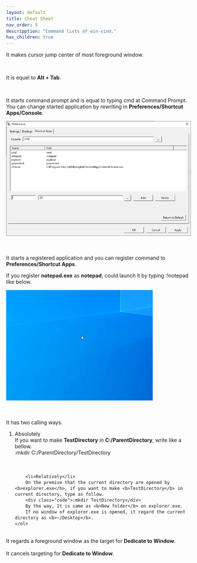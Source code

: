 ```yaml
---
layout: default
title: Cheat Sheet
nav_order: 5
descripption: "Command lists of win-vind."
has_children: true
---
```


<div id="jump_to_any">

<div id="jump_to_active_window">
    <p>It makes cursor jump center of most foreground window.</p>
</div>
<br>

<div id="switch_window">
    <p>It is equel to <b>Alt + Tab</b>.</p>
</div>
<br>

<div id="start_shell">
    <p>It starts command prompt and is equal to typing <span class="code">cmd</span> at Command Prompt. You can change started application by rewriting in <b>Preferences/Shortcut Apps/Console</b>.</p>
    <img src="https://github.com/pit-ray/pit-ray.github.io/raw/master/win-vind/imgs/config_shortapps.jpg?raw=true" width=512>
</div>
<br>
<br>
<div id="start_any_app">
    <p>It starts a registered application and you can register command to <b>Preferences/Shortcut Apps</b>.</p>
    <p>If you register <b>notepad.exe</b> as <b>notepad</b>, could launch it by typing <span class="code">:!notepad</span> like below.</p>
    <img src="https://github.com/pit-ray/pit-ray.github.io/blob/master/win-vind/imgs/cmd-demo.gif?raw=true" width="400">  
</div>

<br>
<br>
<div id="make_dir">
    <p>It has two calling ways.
    <ol>
        <li>Absolutely</li>
        If you want to make <b>TestDirectory</b> in <b>C:/ParentDirectory</b>, write like a bellow.
        <div class="code">:mkdir C:/ParentDirectory/TestDirectory</div>
        <br>
        <br>

        <li>Relatively</li>
        On the premise that the current directory are opened by <b>explorer.exe</b>, if you want to make <b>TestDirectory</b> in current directory, type as follow.
        <div class="code">:mkdir TestDirectory</div>
        By the way, It is same as <b>New folder</b> on explorer.exe.
        If no window of explorer.exe is opened, it regard the current directory as <b>~/Desktop</b>.
    </ol>
</div>
<br>
<div id="enable_targeting_of_dedicate_to_window">
    It regards a foreground window as the target for <b>Dedicate to Window</b>.
</div>
<br>
<div id="disable_targeting_of_dedicate_to_window">
    It cancels targeting for <b>Dedicate to Window</b>.
</div>
